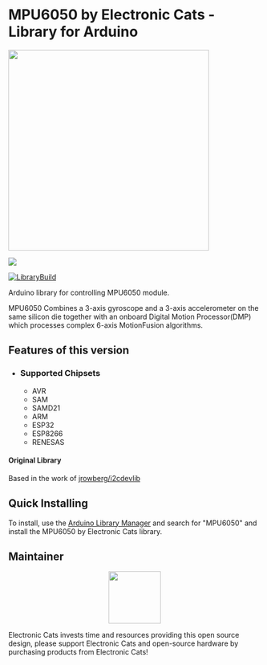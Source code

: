 # MPU6050 by Electronic Cats - Library for Arduino

<a href="https://github.com/ElectronicCats/mpu6050/wiki">
  <img src="https://user-images.githubusercontent.com/107638696/241324971-43b8fe88-447d-4c2d-9296-4b3aaa50f4ce.png" height="400" />
</a>

<p>
<a href="https://github.com/ElectronicCats/mpu6050/wiki">
  <img src="https://github.com/ElectronicCats/mpu6050/assets/139595394/62f14865-5e11-4c83-a044-f63a2ddbeb23" />
</a>
</p>

[![LibraryBuild](https://github.com/ElectronicCats/mpu6050/actions/workflows/LibraryBuild.yml/badge.svg)](https://github.com/ElectronicCats/mpu6050/actions/workflows/LibraryBuild.yml)

Arduino library for controlling MPU6050 module.

MPU6050 Combines a 3-axis gyroscope and a 3-axis accelerometer on the same silicon die together with
an onboard Digital Motion Processor(DMP) which processes complex 6-axis MotionFusion algorithms.

## Features of this version

- ### Supported Chipsets
  - AVR
  - SAM
  - SAMD21 
  - ARM
  - ESP32 
  - ESP8266
  - RENESAS
  

#### Original Library

Based in the work of [jrowberg/i2cdevlib](https://github.com/jrowberg/i2cdevlib/tree/master/Arduino/MPU6050)

## Quick Installing

To install, use the [Arduino Library Manager](https://support.arduino.cc/hc/en-us/articles/5145457742236-Add-libraries-to-Arduino-IDE) and search for "MPU6050" and install the MPU6050 by Electronic Cats library.


## Maintainer

<a href="https://github.com/sponsors/ElectronicCats">
 <p align="center">
  <img src="https://electroniccats.com/wp-content/uploads/2020/07/Badge_GHS.png" height="104" />
 </p>
</a>

Electronic Cats invests time and resources providing this open source design, please support Electronic Cats and open-source hardware by purchasing products from Electronic Cats!

